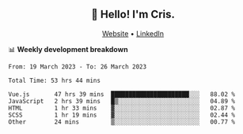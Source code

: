 
<h2 align="center">👋 Hello! I'm Cris.</h2>
<p align="center">
  <a href="https://www.criscunas.dev">Website</a> •
  <a href="https://www.linkedin.com/in/cristophercunas/">LinkedIn</a> 
</p>


📊 **Weekly development breakdown**
<!--START_SECTION:waka-->

```text
From: 19 March 2023 - To: 26 March 2023

Total Time: 53 hrs 44 mins

Vue.js       47 hrs 39 mins  ██████████████████████░░░   88.02 %
JavaScript   2 hrs 39 mins   █▒░░░░░░░░░░░░░░░░░░░░░░░   04.89 %
HTML         1 hr 33 mins    ▓░░░░░░░░░░░░░░░░░░░░░░░░   02.87 %
SCSS         1 hr 19 mins    ▓░░░░░░░░░░░░░░░░░░░░░░░░   02.44 %
Other        24 mins         ▒░░░░░░░░░░░░░░░░░░░░░░░░   00.77 %
```

<!--END_SECTION:waka-->
